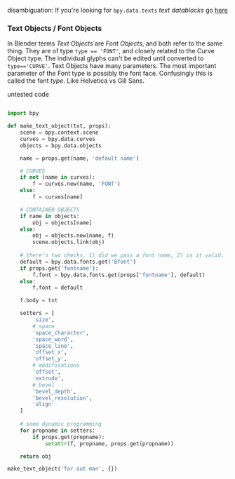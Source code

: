 disambiguation: If you're looking for `bpy.data.texts` _text datablocks_ go [here](bpy_data_texts)

### Text Objects / Font Objects

In Blender terms _Text Objects_ are _Font Objects_, and both refer to the same thing. They are of type `type == 'FONT'`, and closely related to the Curve Object type. The individual glyphs can't be edited until converted to `type=='CURVE'`. Text Objects have many parameters. The most important parameter of the Font type is possibly the font face. Confusingly this is called the font _type_. Like Helvetica vs Gill Sans.

untested code
```python

import bpy

def make_text_object(txt, props):
    scene = bpy.context.scene
    curves = bpy.data.curves
    objects = bpy.data.objects

    name = props.get(name, 'default name')

    # CURVES
    if not (name in curves):
        f = curves.new(name, 'FONT')
    else:
        f = curves[name]

    # CONTAINER OBJECTS
    if name in objects:
        obj = objects[name]
    else:
        obj = objects.new(name, f)
        scene.objects.link(obj)
    
    # there's two checks, 1) did we pass a font name, 2) is it valid.
    default = bpy.data.fonts.get('Bfont')
    if props.get('fontname'):
        f.font = bpy.data.fonts.get(props['fontname'], default)
    else:
        f.font = default

    f.body = txt

    setters = [
        'size',
        # space
        'space_character',
        'space_word',
        'space_line',
        'offset_x',
        'offset_y',
        # modifications
        'offset',
        'extrude',
        # bevel
        'bevel_depth',
        'bevel_resolution',
        'align'
    ]
    
    # some dynamic programming
    for propname in setters:
        if props.get(propname):
            setattr(f, propname, props.get(propname))

    return obj

make_text_object('far out man', {})
```